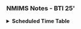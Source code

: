### NMIMS Notes - BTI 25'

<div class="page-container">
  <div class="page mobile-computing" data-title="Mobile Computing" data-subtitle="Exploring mobile platforms, protocols & services." data-link="https://rishikeshvadodaria.github.io/mkdocs/mobile-computing-unit%201/"></div>
  
  <div class="page computer-vision" data-title="Computer Vision" data-subtitle="Understanding how machines interpret visual data." data-link="https://rishikeshvadodaria.github.io/mkdocs/computer-vision-unit 1/"></div>
  
  <div class="page reinforcement-learrning" data-title="Reinforcement Learning" data-subtitle="Training agents via rewards in dynamic environments." data-link="https://rishikeshvadodaria.github.io/mkdocs/RL_Unit1/"></div>
  
  <div class="page rpa" data-title="Robot Processing Activites" data-subtitle="Automating repetitive tasks using software bots." data-link="https://rishikeshvadodaria.github.io/mkdocs/rpa-pad/"></div>
</div>


  <script>
    document.addEventListener('DOMContentLoaded', () => {
      const pages = document.querySelectorAll('.page');
      pages.forEach(page => {
        page.addEventListener('click', (e) => {
          const link = page.getAttribute('data-link');
          console.log('Clicked page with link:', link); // Debug log
          if (link) {
            window.location.href = link;
          } else {
            console.log('No link attribute found for this page');
          }
        });
      });
    });
  </script>


<details>
  <summary><strong>Scheduled Time Table</strong></summary>
  <br>
  <table border="1" cellpadding="10" cellspacing="0">
    <thead>
      <tr>
        <th>Day & Date</th>
        <th>Course</th>
        <th>Time</th>
      </tr>
    </thead>
    <tbody>
      <tr>
        <td><strong>Monday, 28 April, 2025</strong></td>
        <td>Reverse Engineering and Malware Analysis</td>
        <td>2:00 pm - 5:00 pm</td>
      </tr>
      <tr>
        <td><strong>Wednesday, 30 April, 2025</strong></td>
        <td>Robotic Process Automation (Practical)</td>
        <td>10:00 am - 01:00 pm</td>
      </tr>
      <tr>
        <td><strong>Friday, 2 May, 2025</strong></td>
        <td>Information Systems Audit</td>
        <td>10:00 am - 01:00 pm</td>
      </tr>
      <tr>
        <td><strong>Saturday, 3 May, 2025</strong></td>
        <td>Computer Vision</td>
        <td>2:00 pm - 5:00 pm</td>
      </tr>
      <tr>
        <td><strong>Thursday, 8 May, 2025</strong></td>
        <td>Reinforcement Learning (Practical)</td>
        <td>10:00 am - 01:00 pm</td>
      </tr>
      <tr>
        <td><strong>Saturday, 10 May, 2025</strong></td>
        <td>Mobile Computing</td>
        <td>10:00 am - 01:00 pm</td>
      </tr>
      <tr>
        <td><strong>Monday, 12 May, 2025</strong></td>
        <td>Mobile Device Security and Forensics</td>
        <td>10:00 am - 01:00 pm</td>
      </tr>
    </tbody>
  </table>
</details>
